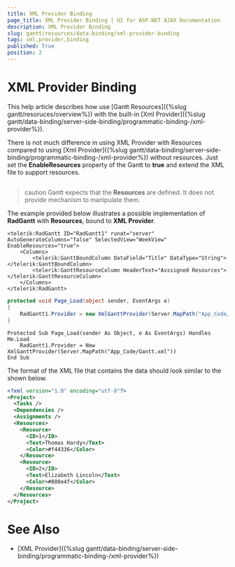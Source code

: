 ```yaml
---
title: XML Provider Binding
page_title: XML Provider Binding | UI for ASP.NET AJAX Documentation
description: XML Provider Binding
slug: gantt/resources/data-binding/xml-provider-binding
tags: xml,provider,binding
published: True
position: 2
---
```


# XML Provider Binding


This help article describes how use [Gantt Resources]({%slug gantt/resoruces/overview%}) with the built-in [Xml Provider]({%slug gantt/data-binding/server-side-binding/programmatic-binding-/xml-provider%}).

There is not much difference in using XML Provider with Resources compared to using [Xml Provider]({%slug gantt/data-binding/server-side-binding/programmatic-binding-/xml-provider%}) without resources. Just set the __EnableResources__ property of the Gantt to __true__ and extend the XML file to support resources.

## 

>caution Gantt expects that the __Resources__ are defined. It does not provide mechanism to manipulate them.
>


The example provided below illustrates a possible implementation of __RadGantt__ with __Resources__, bound to __XML Provider__.


````ASPNET
<telerik:RadGantt ID="RadGantt1" runat="server" AutoGenerateColumns="false" SelectedView="WeekView" EnableResources="true">
    <Columns>
        <telerik:GanttBoundColumn DataField="Title" DataType="String"></telerik:GanttBoundColumn>
        <telerik:GanttResourceColumn HeaderText="Asssigned Resources"></telerik:GanttResourceColumn>
    </Columns>
</telerik:RadGantt>
````

````C#
protected void Page_Load(object sender, EventArgs e)
{
    RadGantt1.Provider = new XmlGanttProvider(Server.MapPath("App_Code/Gantt.xml"));
}
````
````VB.NET
Protected Sub Page_Load(sender As Object, e As EventArgs) Handles Me.Load
    RadGantt1.Provider = New XmlGanttProvider(Server.MapPath("App_Code/Gantt.xml"))
End Sub
````

The format of the XML file that contains the data should look similar to the shown below.

````XML
<?xml version="1.0" encoding="utf-8"?>
<Project>
  <Tasks />
  <Dependencies />
  <Assignments />
  <Resources>
    <Resource>
      <ID>1</ID>
      <Text>Thomas Hardy</Text>
      <Color>#f44336</Color>
    </Resource>
    <Resource>
      <ID>2</ID>
      <Text>Elizabeth Lincoln</Text>
      <Color>#880e4f</Color>
    </Resource>
  </Resources>
</Project>
````

# See Also

 * [XML Provider]({%slug gantt/data-binding/server-side-binding/programmatic-binding-/xml-provider%})
